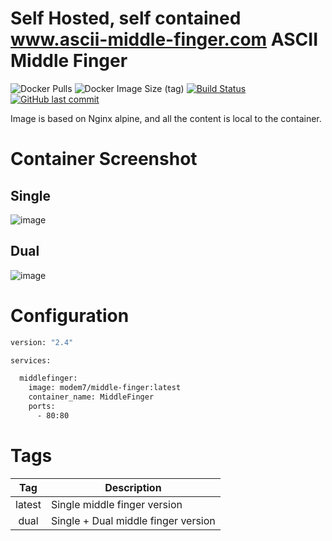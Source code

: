 # Self Hosted, self contained www.ascii-middle-finger.com ASCII Middle Finger

![Docker Pulls](https://img.shields.io/docker/pulls/modem7/middle-finger) 
![Docker Image Size (tag)](https://img.shields.io/docker/image-size/modem7/middle-finger/latest) 
[![Build Status](https://drone.modem7.com/api/badges/modem7/docker-middle-finger/status.svg)](https://drone.modem7.com/modem7/docker-middle-finger)
[![GitHub last commit](https://img.shields.io/github/last-commit/modem7/docker-middle-finger)](https://github.com/modem7/docker-middle-finger)

Image is based on Nginx alpine, and all the content is local to the container.

# Container Screenshot
## Single
![image](https://user-images.githubusercontent.com/4349962/157274069-6196f5cc-6c34-4cd7-bde8-e401cc257607.png)

## Dual
![image](https://user-images.githubusercontent.com/4349962/157303682-41cd407b-3160-4517-aa60-a112bc95b895.png)

# Configuration

```bash
version: "2.4"

services:

  middlefinger:
    image: modem7/middle-finger:latest
    container_name: MiddleFinger
    ports:
      - 80:80
```

# Tags
| Tag | Description |
| :----: | --- |
| latest | Single middle finger version |
| dual | Single + Dual middle finger version |
